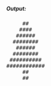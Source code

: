 ##### Output:
<pre>
     ##
    ####
   ######
  ########
   ######
  ########
 ##########
############
     ##
     ##
</pre>
